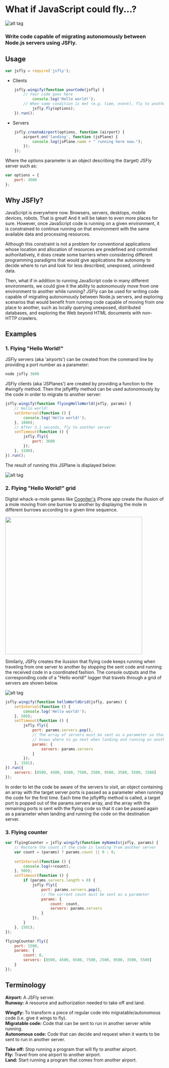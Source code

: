 # What if JavaScript could fly...?
![alt tag](https://github.com/jorgezaccaro/jsfly/blob/master/jsfly_logo.png?raw=true)

### Write code capable of migrating autonomously between Node.js servers using JSFly.  


## Usage
``` js
var jsfly = require('jsfly');
```

* Clients
``` js
    jsfly.wingify(function yourCode(jsfly) {
        // Your code goes here
            console.log('Hello world!');
        // When some condition is met (e.g. time, event), fly to another server
            jsfly.fly(options);
    }).run();
```

* Servers
``` js
    jsfly.createAirport(options, function (airport) {
        airport.on('landing', function (jsPlane) {
            console.log(jsPlane.name + " running here now.");
        });
    });
```  

Where the options parameter is an object describing the (target) JSFly server such as:
``` js
var options = {
    port: 3600
};
```

## Why JSFly?

JavaScript is everywhere now. Browsers, servers, desktops, mobile devices, robots. That is great! And it will be taken to even more places for sure. However, once JavaScript code is running on a given environment, it is constrained to continue running on that environment with the same available data and processing resources.

Although this constraint is not a problem for conventional applications whose location and allocation of resources are predefined and controlled authoritatively, it does create some barriers when considering different programming paradigms that would give applications the autonomy to decide where to run and look for less described, unexposed, unindexed data.

Then, what if in addition to running JavaScript code in many different environments, we could give it the ability to autonomously move from one environment to another while running? JSFly can be used for writing code capable of migrating autonomously between Node.js servers, and exploring scenarios that would benefit from running code capable of moving from one place to another, such as locally querying unexposed, distributed databases, and exploring the Web beyond HTML documents with non-HTTP crawlers.


## Examples

### 1. Flying "Hello World!"

JSFly servers (aka 'airports') can be created from the command line by providing a port number as a parameter:
``` js
node jsfly 3600
```  

JSFly clients (aka 'JSPlanes') are created by providing a function to the #wingify method. Then the jsfly#fly method can be used autonomously by the code in order to migrate to another server:
``` js
jsfly.wingify(function flyingHelloWorld(jsfly, params) {
    // Hello world!
    setInterval(function () {
        console.log('Hello world!');
    }, 1000);
    // After 3.1 seconds, fly to another server
    setTimeout(function () {
        jsfly.fly({
            port: 3600
        });
    }, 3100);
}).run();
```  

The result of running this JSPlane is displayed below:

![alt tag](https://github.com/jorgezaccaro/jsfly/blob/master/images/flyingHelloWorld.gif?raw=true)

### 2. Flying "Hello World!" grid

Digital whack-a-mole games like [Cogniter's](http://www.cogniter.com/iphone-app-development-india.aspx) iPhone app create the illusion of a mole moving from one burrow to another by displaying the mole in different burrows according to a given time sequence.

<img src="https://github.com/jorgezaccaro/jsfly/blob/master/images/molesSlow.gif?raw=true" width="435px">

Similarly, JSFly creates the ilussion that flying code keeps running when traveling from one server to another by stopping the sent code and running the received code in a coordinated fashion. The console outputs and the corresponding code of a "Hello world!" logger that travels through a grid of servers are shown below.

![alt tag](https://github.com/jorgezaccaro/jsfly/blob/master/images/helloWorldGrid.gif?raw=true)

``` js
jsfly.wingify(function helloWorldGrid(jsfly, params) {
    setInterval(function () {
        console.log('Hello world!');
    }, 500);
    setTimeout(function () {
        jsfly.fly({
            port: params.servers.pop(),
            // The array of servers must be sent as a parameter so that the code
            // knows where to go next when landing and running on another server
            params: { 
                servers: params.servers
            }
        });
    }, 1501);
}).run({
    servers: [8500, 4500, 6500, 7500, 2500, 9500, 3500, 5500, 1500]
});
```  

In order to let the code be aware of the servers to visit, an object containing an array with the target server ports is passed as a parameter when running the code for the first time. Each time the jsfly#fly method is called, a target port is popped out of the params.servers array, and the array with the remaining ports is sent with the flying code so that it can be passed again as a parameter when landing and running the code on the destination server.

### 3. Flying counter

``` js
var flyingCounter = jsfly.wingify(function myNameIs(jsfly, params) {
    // Restore the count if the code is landing from another server
    var count = (params) ? params.count || 0 : 0;
    
    setInterval(function () {
        console.log(++count);
    }, 500);
    setTimeout(function () {
        if (params.servers.length > 0) {
            jsfly.fly({
                port: params.servers.pop(),
                // The current count must be sent as a parameter
                params: {
                    count: count,
                    servers: params.servers
                }
            });
        }
    }, 1501);
});
```

``` js
flyingCounter.fly({
    port: 1500,
    params: {
        count: 0,
        servers: [8500, 4500, 6500, 7500, 2500, 9500, 3500, 5500]
    }
});
```

## Terminology

   **Airport:** A JSFly server.  
   **Runway:** A resource and authorization needed to take off and land.  

   **Wingify:** To transform a piece of regular code into migratable/autonomous code (i.e. give it wings to fly).  
   **Migratable code:** Code that can be sent to run in another server while running.  
   **Autonomous code:** Code that can decide and request when it wants to be sent to run in another server.  

   **Take off:** Stop running a program that will fly to another airport.  
   **Fly:** Travel from one airport to another airport.  
   **Land:** Start running a program that comes from another airport.  
